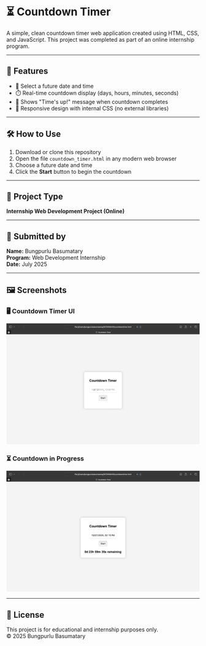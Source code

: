 # ⏳ Countdown Timer

A simple, clean countdown timer web application created using HTML, CSS, and JavaScript. This project was completed as part of an online internship program.

---

## 🚀 Features

- 📅 Select a future date and time  
- ⏱️ Real-time countdown display (days, hours, minutes, seconds)  
- 🔔 Shows "Time's up!" message when countdown completes  
- 📱 Responsive design with internal CSS (no external libraries)

---

## 🛠️ How to Use

1. Download or clone this repository  
2. Open the file `countdown_timer.html` in any modern web browser  
3. Choose a future date and time  
4. Click the **Start** button to begin the countdown

---

## 📁 Project Type

**Internship Web Development Project (Online)**

---

## 👤 Submitted by

**Name:** Bungpurlu Basumatary  
**Program:** Web Development Internship  
**Date:** July 2025

---

## 🖼️ Screenshots

### 🖥️ Countdown Timer UI  
![Countdown Timer UI](screenshots/countowntimer.png)

### ⏳ Countdown in Progress  
![Countdown Timer Working](screenshots/countdowntimer%20working.png)

---

## 📄 License

This project is for educational and internship purposes only.  
© 2025 Bungpurlu Basumatary
